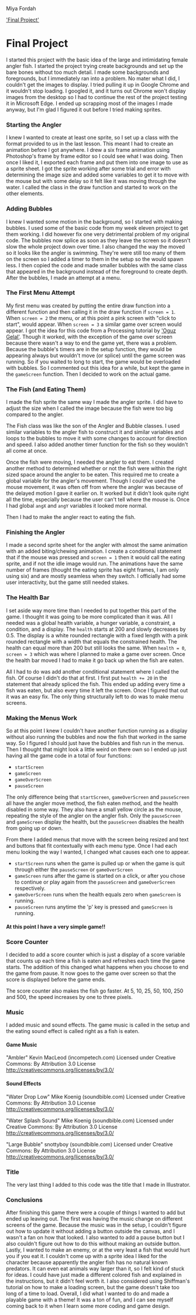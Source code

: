 Miya Fordah

['Final Project'](https://mafordah.github.io/120-work/Final/)

# Final Project

I started this project with the basic idea of the large and intimidating female angler fish. I started the project trying create backgrounds and set up the bare bones without too much detail. I made some backgrounds and foregrounds, but I immediately ran into a problem. No mater what I did, I couldn't get the images to display. I tried pulling it up in Google Chrome and it wouldn't stop loading. I googled it, and it turns out Chrome won't display images from the desktop so I had to continue the rest of the project testing it in Microsoft Edge. I ended up scrapping most of the images I made anyway, but I'm glad I figured it out before I tried making sprites.

### Starting the Angler
I knew I wanted to create at least one sprite, so I set up a class with the format provided to us in the last lesson. This meant I had to create an animation before I got anywhere. I drew a six frame animation using Photoshop's frame by frame editor so I could see what I was doing. Then once I liked it, I exported each frame and put them into one image to use as a sprite sheet. I got the sprite working after some trial and error with determining the image size and added some variables to get it to move with the mouse but with some delay so it felt like it was moving through the water. I called the class in the draw function and started to work on the other elements.

### Adding Bubbles
I knew I wanted some motion in the background, so I started with making bubbles. I used some of the basic code from my week eleven project to get them working. I did however fix one very detrimental problem of my original code. The bubbles now splice as soon as they leave the screen so it doesn't slow the whole project down over time. I also changed the way the moved so it looks like the angler is swimming. They're were still too many of them on the screen so I added a timer to them in the setup so the would spawn less. I then copied the code and made smaller bubbles with the same class that appeared in the background instead of the foreground to create depth. After the bubbles, I made an attempt at a menu.

### The First Menu Attempt
My first menu was created by putting the entire draw function into a different function and then calling it in the draw function if `screen = 1`. When `screen = 2` the menu, or at this point a pink screen with "click to start", would appear. When `screen = 3` a similar game over screen would appear. I got the idea for this code from a Processing tutorial by ['Oguz Gelal'](https://www.toptal.com/game/ultimate-guide-to-processing-simple-game). Though it worked, with the exception of the game over screen because there wasn't a way to end the game yet, there was a problem. Because the bubble's timers are in the setup function, they would be appearing always but wouldn't move (or splice) until the game screen was running. So if you waited to long to start, the game would be overloaded with bubbles. So I commented out this idea for a while, but kept the game in the `gameScreen` function. Then I decided to work on the actual game.

### The Fish (and Eating Them)
I made the fish sprite the same way I made the angler sprite. I did have to adjust the size when I called the image because the fish were too big compared to the angler.

The Fish class was like the son of the Angler and Bubble classes. I used similar variables to the angler fish to construct it and similar variables and loops to the bubbles to move it with some changes to account for direction and speed. I also added another timer function for the fish so they wouldn't all come at once.

Once the fish were moving, I needed the angler to eat them. I created another method to determined whether or not the fish were within the right sized space around the angler to be eaten. This required me to create a global variable for the angler's movement. Though I could've used the mouse movement, it was often off from where the angler was because of the delayed motion I gave it earlier on. It worked but it didn't look quite right all the time, especially because the user can't tell where the mouse is. Once I had global `angX` and `angY` variables it looked more normal.

Then I had to make the angler react to eating the fish.

### Finishing the Angler
I made a second sprite sheet for the angler with almost the same animation with an added biting/chewing animation. I create a conditional statement that if the mouse was pressed and `screen = 1` then it would call the eating sprite, and if not the idle image would run. The animations have the same number of frames (thought the eating sprite has eight frames, I am only using six) and are mostly seamless when they switch. I officially had some user interactivity, but the game still needed stakes.

### The Health Bar
I set aside way more time than I needed to put together this part of the game. I thought it was going to be more complicated than it was. All I needed was a global health variable, a hunger variable, a constraint, a condition, and a display. The `health` starts at 200 and slowly decreases by 0.5. The display is a white rounded rectangle with a fixed length with a pink rounded rectangle with a width that equals the constrained health. The health can equal more than 200 but still looks the same. When `health = 0`, `screen = 3` which was where I planned to make a game over screen. Once the health bar moved I had to make it go back up when the fish are eaten.

All I had to do was add another conditional statement where I called the fish. Of course I didn't do that at first. I first put `health += 20` in the statement that already spliced the fish. This ended up adding every time a fish was eaten, but also every time it left the screen. Once I figured that out it was an easy fix. The only thing structurally left to do was to make menu screens.

### Making the Menus Work
So at this point I knew I couldn't have another function running as a display without also running the bubbles and now the fish that worked in the same way. So I figured I should just have the bubbles and fish run in the menus. Then I thought that might look a little weird on there own so I ended up just having all the game code in a total of four functions:

* `startScreen`
* `gameScreen`
* `gameOverScreen`
* `pauseScreen`

The only difference being that `startScreen`, `gameOverScreen` and `pauseScreen` all have the angler move method, the fish eaten method, and the health disabled in some way. They also have a small yellow circle as the mouse, repeating the style of the angler on the angler fish. Only the `pauseScreen` and `gameScreen` display the health, but the `pauseScreen` disables the health from going up or down.

From there I added menus that move with the screen being resized and text and buttons that fit contextually with each menu type. Once I had each menu looking the way I wanted, I changed what causes each one to appear.

* `startScreen` runs when the game is pulled up or when the game is quit through either the `pauseScreen` or `gameOverScreen`
* `gameScreen` runs after the game is started on a click, or after you chose to continue or play again from the `pauseScreen` and `gameOverScreen` respectively.
* `gameOverScreen` runs when the health equals zero when `gameScreen` is running.
* `pauseScreen` runs anytime the 'p' key is pressed and `gameScreen` is running.

#### At this point I have a very simple game!!

### Score Counter
I decided to add a score counter which is just a display of a score variable that counts up each time a fish is eaten and refreshes each time the game starts. The addition of this changed what happens when you choose to end the game from pause. It now goes to the game over screen so that the score is displayed before the game ends.

The score counter also makes the fish go faster. At 5, 10, 25, 50, 100, 250 and 500, the speed increases by one to three pixels.

### Music
I added music and sound effects. The game music is called in the setup and the eating sound effect is called right as a fish is  eaten.

#### Game Music
"Ambler" Kevin MacLeod (incompetech.com)
Licensed under Creative Commons: By Attribution 3.0 License
http://creativecommons.org/licenses/by/3.0/

#### Sound Effects
"Water Drop Low" Mike Koenig (soundbible.com)
Licensed under Creative Commons: By Attribution 3.0 License
http://creativecommons.org/licenses/by/3.0/

"Water Splash Sound" Mike Koenig (soundbible.com)
Licensed under Creative Commons: By Attribution 3.0 License
http://creativecommons.org/licenses/by/3.0/

"Large Bubble" snottyboy (soundbible.com)
Licensed under Creative Commons: By Attribution 3.0 License
http://creativecommons.org/licenses/by/3.0/

### Title
The very last thing I added to this code was the title that I made in Illustrator.

### Conclusions
After finishing this game there were a couple of things I wanted to add but ended up leaving out. The first was having the music change on different screens of the game. Because the music was in the setup, I couldn't figure out how to update it without adding a button outside the canvas, and I wasn't a fan on how that looked. I also wanted to add a pause button but I also couldn't figure out how to do this without making an outside button. Lastly, I wanted to make an enemy, or at the very least a fish that would hurt you if you eat it. I couldn't come up with a sprite idea I liked for the character because apparently the angler fish has no natural known predators. It can even eat animals way larger than it, so I felt kind of stuck for ideas. I could have just made a different colored fish and explained in the instructions, but it didn't feel worth it. I also considered using Shiffman's tutorial on how to make a loading screen, but the game doesn't take too long of a time to load. Overall, I did what I wanted to do and made a playable game with a theme! It was a ton of fun, and I can see myself coming back to it when I learn some more coding and game design.
